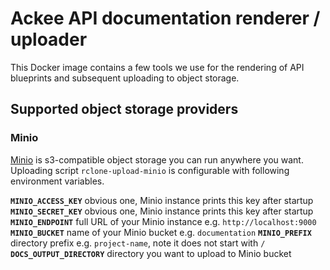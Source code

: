 # Ackee API documentation renderer / uploader

This Docker image contains a few tools we use for the rendering of API blueprints 
and subsequent uploading to object storage. 

## Supported object storage providers

### Minio

[Minio](https://github.com/minio/minio) is s3-compatible object storage you can 
run anywhere you want. Uploading script `rclone-upload-minio` is configurable 
with following environment variables.

**`MINIO_ACCESS_KEY`** obvious one, Minio instance prints this key after startup
**`MINIO_SECRET_KEY`** obvious one, Minio instance prints this key after startup 
**`MINIO_ENDPOINT`** full URL of your Minio instance e.g. `http://localhost:9000`
**`MINIO_BUCKET`** name of your Minio bucket e.g. `documentation`
**`MINIO_PREFIX`** directory prefix e.g. `project-name`, note it does not start with `/`
**`DOCS_OUTPUT_DIRECTORY`** directory you want to upload to Minio bucket



